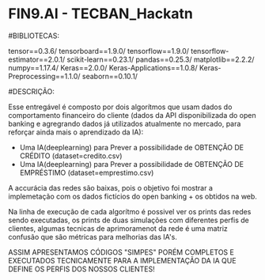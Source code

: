 # FIN9.AI - TECBAN_Hackatn


#BIBLIOTECAS:

tensor==0.3.6/ 
tensorboard==1.9.0/
tensorflow==1.9.0/
tensorflow-estimator==2.0.1/
scikit-learn==0.23.1/
pandas==0.25.3/
matplotlib==2.2.2/
numpy==1.17.4/
Keras==2.0.0/
Keras-Applications==1.0.8/
Keras-Preprocessing==1.1.0/
seaborn==0.10.1/


#DESCRIÇÃO:

Esse entregável é composto por dois algorítmos que usam dados do comportamento financeiro do cliente (dados da API disponibilizada do open banking e agregrando dados já utilizados atualmente no mercado, para reforçar ainda mais o aprendizado da IA):
- Uma IA(deeplearning) para Prever a possibilidade de OBTENÇÃO DE CRÉDITO (dataset=credito.csv)
- Uma IA(deeplearning) para Prever a possibilidade de OBTENÇÃO DE EMPRÉSTIMO (dataset=emprestimo.csv)

A accurácia das redes são baixas, pois o objetivo foi mostrar a implemetação com os dados fictícios do open banking + os obtidos na web.

Na linha de execução de cada algorítmo é possivel ver os prints das redes sendo executadas, os prints de duas simulações com diferentes perfis de clientes, algumas tecnicas de aprimoramenot da rede é uma matriz confusão que são métricas para melhorias das IA's.

ASSIM APRESENTAMOS CÓDIGOS "SIMPES" PORÉM COMPLETOS E EXECUTADOS TECNICAMENTE PARA A IMPLEMENTAÇÃO DA IA QUE DEFINE OS PERFIS DOS NOSSOS CLIENTES!

